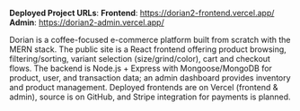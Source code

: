 **Deployed Project URLs**:
**Frontend**: https://dorian2-frontend.vercel.app/ 
**Admin**: https://dorian2-admin.vercel.app/ 

Dorian is a coffee-focused e-commerce platform built from scratch with the MERN stack. The public site is a React frontend offering product browsing, filtering/sorting, variant selection (size/grind/color), cart and checkout flows. The backend is Node.js + Express with Mongoose/MongoDB for product, user, and transaction data; an admin dashboard provides inventory and product management. Deployed frontends are on Vercel (frontend & admin), source is on GitHub, and Stripe integration for payments is planned.
